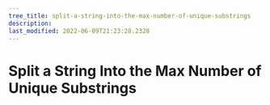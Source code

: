 ```yaml
---
tree_title: split-a-string-into-the-max-number-of-unique-substrings
description: 
last_modified: 2022-06-09T21:23:28.2328
---
```


# Split a String Into the Max Number of Unique Substrings
